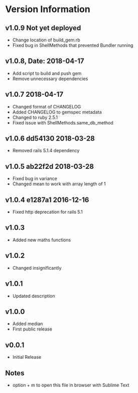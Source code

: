 # Version Information
## v1.0.9 Not yet deployed
  - Change location of build_gem.rb
  - Fixed bug in ShellMethods that prevented Bundler running
## v1.0.8, Date: 2018-04-17
  - Add script to build and push gem
  - Remove unnecessary dependencies
## v1.0.7 2018-04-17
  - Changed format of CHANGELOG
  - Added CHANGELOG to gemspec metadata
  - Changed to ruby 2.5.1
  - Fixed issue with ShellMethods.same_db_method
## v1.0.6 dd54130 2018-03-28
  - Removed rails 5.1.4 dependency
## v1.0.5 ab22f2d 2018-03-28
  - Fixed bug in variance
  - Changed mean to work with array length of 1
## v1.0.4 e1287a1 2016-12-16
  - Fixed http deprecation for rails 5.1
## v1.0.3
  - Added new maths functions
## v1.0.2
  - Changed insignificantly
## v1.0.1
  - Updated description
## v1.0.0
  - Added median
  - First public release
## v0.0.1
  - Initial Release

## Notes
  - option + m to open this file in browser with Sublime Text

